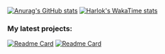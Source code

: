 [![Anurag's GitHub stats](https://github-readme-stats.vercel.app/api?username=elnino0916&theme=transparent)](https://github.com/elnino0916/)
[![Harlok's WakaTime stats](https://github-readme-stats.vercel.app/api/wakatime?username=elnino0916&theme=transparent)](https://github.com/anuraghazra/github-readme-stats)
### My latest projects:

[![Readme Card](https://github-readme-stats.vercel.app/api/pin/?username=elnino0916&repo=reShut-CLI&theme=transparent)](https://github.com/elnino0916/reshut-CLI)
[![Readme Card](https://github-readme-stats.vercel.app/api/pin/?username=elnino0916&repo=CopilotWorkaroundEU&theme=transparent)](https://github.com/elnino0916/CopilotWorkaroundEU)
